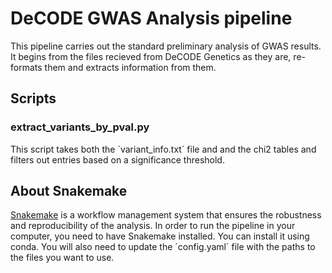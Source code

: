 # DeCODE GWAS Analysis pipeline
This pipeline carries out the standard preliminary analysis of GWAS results.
It begins from the files recieved from DeCODE Genetics as they are, re-formats them and extracts information from them.

## Scripts
### **extract_variants_by_pval.py**
This script takes both the ´variant_info.txt´ file and and the chi2 tables and filters out entries based on a significance threshold.

## About Snakemake
[Snakemake](https://snakemake.github.io/) is a workflow management system that ensures the robustness and reproducibility of the analysis.
In order to run the pipeline in your computer, you need to have Snakemake installed. You can install it using conda.
You will also need to update the ´config.yaml´ file with the paths to the files you want to use.